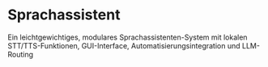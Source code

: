 # Sprachassistent
Ein leichtgewichtiges, modulares Sprachassistenten-System mit lokalen STT/TTS-Funktionen, GUI-Interface, Automatisierungsintegration und LLM-Routing 
